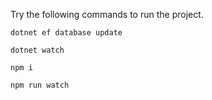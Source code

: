 Try the following commands to run the project.

`dotnet ef database update`

`dotnet watch`

`npm i`

`npm run watch`